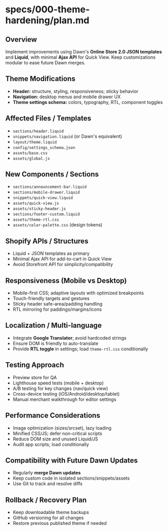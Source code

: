 # specs/000-theme-hardening/plan.md

## Overview
Implement improvements using Dawn's **Online Store 2.0 JSON templates** and **Liquid**, with minimal **Ajax API** for Quick View. Keep customizations modular to ease future Dawn merges.

## Theme Modifications
- **Header:** structure, styling, responsiveness; sticky behavior
- **Navigation:** desktop menus and mobile drawer UX
- **Theme settings schema:** colors, typography, RTL, component toggles

## Affected Files / Templates
- `sections/header.liquid`
- `snippets/navigation.liquid` (or Dawn's equivalent)
- `layout/theme.liquid`
- `config/settings_schema.json`
- `assets/base.css`
- `assets/global.js`

## New Components / Sections
- `sections/announcement-bar.liquid`
- `sections/mobile-drawer.liquid`
- `snippets/quick-view.liquid`
- `assets/quick-view.js`
- `assets/sticky-header.js`
- `sections/footer-custom.liquid`
- `assets/theme-rtl.css`
- `assets/color-palette.css` (design tokens)

## Shopify APIs / Structures
- Liquid + JSON templates as primary
- Minimal Ajax API for add-to-cart in Quick View
- Avoid Storefront API for simplicity/compatibility

## Responsiveness (Mobile vs Desktop)
- Mobile-first CSS; adaptive layouts with optimized breakpoints
- Touch-friendly targets and gestures
- Sticky header safe-area/padding handling
- RTL mirroring for paddings/margins/icons

## Localization / Multi-language
- Integrate **Google Translator**; avoid hardcoded strings
- Ensure DOM is friendly to auto-translate
- Provide **RTL toggle** in settings; load `theme-rtl.css` conditionally

## Testing Approach
- Preview store for QA
- Lighthouse speed tests (mobile + desktop)
- A/B testing for key changes (nav/quick view)
- Cross-device testing (iOS/Android/desktop/tablet)
- Manual merchant walkthrough for editor settings

## Performance Considerations
- Image optimization (sizes/srcset), lazy loading
- Minified CSS/JS; defer non-critical scripts
- Reduce DOM size and unused Liquid/JS
- Audit app scripts; load conditionally

## Compatibility with Future Dawn Updates
- Regularly **merge Dawn updates**
- Keep custom code in isolated sections/snippets/assets
- Use Git to track and resolve diffs

## Rollback / Recovery Plan
- Keep downloadable theme backups
- GitHub versioning for all changes
- Restore previous published theme if needed